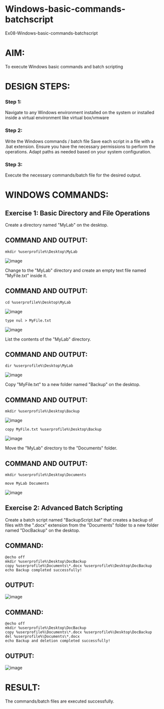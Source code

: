 # Windows-basic-commands-batchscript
Ex08-Windows-basic-commands-batchscript

# AIM:
To execute Windows basic commands and batch scripting

# DESIGN STEPS:

### Step 1:

Navigate to any Windows environment installed on the system or installed inside a virtual environment like virtual box/vmware 

### Step 2:

Write the Windows commands / batch file
Save each script in a file with a .bat extension.
Ensure you have the necessary permissions to perform the operations.
Adapt paths as needed based on your system configuration.
### Step 3:
Execute the necessary commands/batch file for the desired output. 

# WINDOWS COMMANDS:
## Exercise 1: Basic Directory and File Operations
Create a directory named "MyLab" on the desktop.

## COMMAND AND OUTPUT:
```
mkdir %userprofile%\Desktop\MyLab
```
![image](https://github.com/Meyyappan-T/Windows-basic-commands-batchscript/assets/128804366/2d4f79b9-b78b-4f2c-bf06-095af7642d40)


Change to the "MyLab" directory and create an empty text file named "MyFile.txt" inside it.


## COMMAND AND OUTPUT:
```
cd %userprofile%\Desktop\MyLab
```
![image](https://github.com/Meyyappan-T/Windows-basic-commands-batchscript/assets/128804366/bbadcf18-2ce4-4c5d-a2b9-567e61f9c906)


```
type nul > MyFile.txt
```

![image](https://github.com/Meyyappan-T/Windows-basic-commands-batchscript/assets/128804366/6754bdb8-cd39-4007-8dbc-52a8dfb616de)



List the contents of the "MyLab" directory.


## COMMAND AND OUTPUT:
```
dir %userprofile%\Desktop\MyLab
```
![image](https://github.com/Meyyappan-T/Windows-basic-commands-batchscript/assets/128804366/54a3204d-1415-409f-9498-a55cdf34b56d)


Copy "MyFile.txt" to a new folder named "Backup" on the desktop.

## COMMAND AND OUTPUT:
```
mkdir %userprofile%\Desktop\Backup
```
![image](https://github.com/Meyyappan-T/Windows-basic-commands-batchscript/assets/128804366/63b4bec5-7694-456f-9745-ebeef64af7d9)


```
copy MyFile.txt %userprofile%\Desktop\Backup
```

![image](https://github.com/Meyyappan-T/Windows-basic-commands-batchscript/assets/128804366/c1cce673-92e2-4e4b-b8e8-bb73c553479a)


Move the "MyLab" directory to the "Documents" folder.


## COMMAND AND OUTPUT:
```
mkdir %userprofile%\Desktop\Documents

move MyLab Documents
```
![image](https://github.com/Meyyappan-T/Windows-basic-commands-batchscript/assets/128804366/d617b586-645a-4c52-837f-d8a6b0a1d0a8)


## Exercise 2: Advanced Batch Scripting
Create a batch script named "BackupScript.bat" that creates a backup of files with the ".docx" extension from the "Documents" folder to a new folder named "DocBackup" on the desktop.




## COMMAND:
```
@echo off
mkdir %userprofile%\Desktop\DocBackup
copy %userprofile%\Documents\*.docx %userprofile%\Desktop\DocBackup
echo Backup completed successfully!
```

## OUTPUT:
![image](https://github.com/Meyyappan-T/Windows-basic-commands-batchscript/assets/128804366/5b056a85-f3c1-4139-8603-8eba276d227c)


## COMMAND:
```
@echo off
mkdir %userprofile%\Desktop\DocBackup
copy %userprofile%\Documents\*.docx %userprofile%\Desktop\DocBackup
del %userprofile%\Documents\*.docx
echo Backup and deletion completed successfully!
```
## OUTPUT:
![image](https://github.com/Meyyappan-T/Windows-basic-commands-batchscript/assets/128804366/784daff7-4c23-494d-bd68-a98bd055c0cf)


# RESULT:
The commands/batch files are executed successfully.
